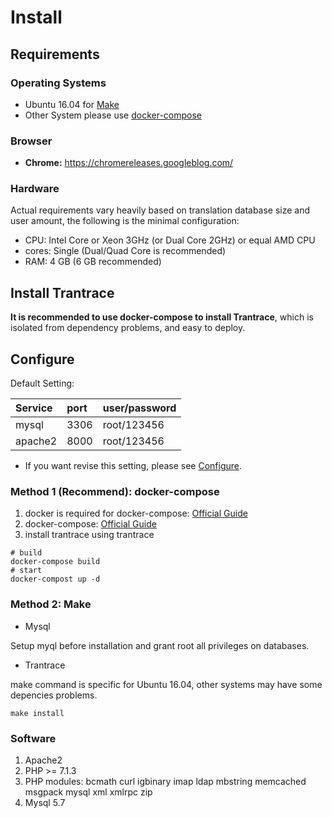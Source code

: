 # Install

## Requirements

### Operating Systems

- Ubuntu 16.04 for [Make](#make)
- Other System please use [docker-compose](#compose)

### Browser

* **Chrome:** https://chromereleases.googleblog.com/


### Hardware

Actual requirements vary heavily based on translation database size and user amount, the following is the minimal configuration:

* CPU: Intel Core or Xeon 3GHz \(or Dual Core 2GHz\) or equal AMD CPU
* cores: Single \(Dual/Quad Core is recommended\)
* RAM: 4 GB \(6 GB recommended\)



## Install Trantrace

**It is recommended to use docker-compose to install Trantrace**, which is isolated from dependency problems, and easy to deploy.

## Configure

Default Setting:

| Service | port | user/password |
| :--- | :--- | :--- |
| mysql | 3306 | root/123456 |
| apache2 | 8000 | root/123456 |

* If you want revise this setting, please see [Configure](configure.md).


### Method 1 \(Recommend\): docker-compose

<span id='compose'></span>

1. docker is required for docker-compose: [Official Guide](https://docs.docker.com/install/)
2. docker-compose: [Official Guide](https://docs.docker.com/compose/install/)  
3. install trantrace using trantrace

```
# build
docker-compose build
# start
docker-compost up -d
```

### Method 2: Make

<span id='make'></span>


* Mysql

Setup myql before installation and grant root all privileges on databases.


* Trantrace

make command is specific for Ubuntu 16.04, other systems may have some depencies problems.

```
make install
```



### Software

1. Apache2
2. PHP &gt;= 7.1.3
3. PHP modules: bcmath curl igbinary imap ldap mbstring memcached msgpack mysql xml xmlrpc zip
4. Mysql 5.7

